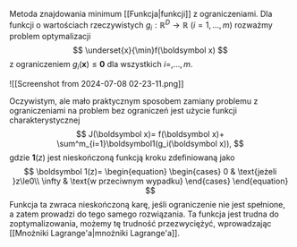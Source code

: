 Metoda znajdowania minimum [[Funkcja|funkcji]] z ograniczeniami.
Dla funkcji o wartościach rzeczywistych $g_i:\mathbb R^D\to\mathbb R$ $(i=1,\dots,m)$ rozważmy problem optymalizacji 
$$
\underset{x}{\min}f(\boldsymbol x)
$$
z ograniczeniem $g_i(\boldsymbol x)\le\boldsymbol0$ dla wszystkich $i=,\dots,m$.

![[Screenshot from 2024-07-08 02-23-11.png]]

Oczywistym, ale mało praktycznym sposobem zamiany problemu z ograniczeniami na problem bez ograniczeń jest użycie funkcji charakterystycznej
$$
J(\boldsymbol x)=
f(\boldsymbol x)+ \sum^m_{i=1}\boldsymbol1(g_i(\boldsymbol x)),
$$
gdzie $\boldsymbol 1(z)$ jest nieskończoną funkcją kroku zdefiniowaną jako 
$$
\boldsymbol 1(z)=
\begin{equation}
	\begin{cases}
	0 & \text{jeżeli }z\le0\\
	\infty & \text{w przeciwnym wypadku}
	\end{cases}
\end{equation}
$$
Funkcja ta zwraca nieskończoną karę, jeśli ograniczenie nie jest spełnione, a zatem prowadzi do tego samego rozwiązania. Ta funkcja jest trudna do zoptymalizowania, możemy tę trudność przezwyciężyć, wprowadzając [[Mnożniki Lagrange'a|mnożniki Lagrange'a]].
